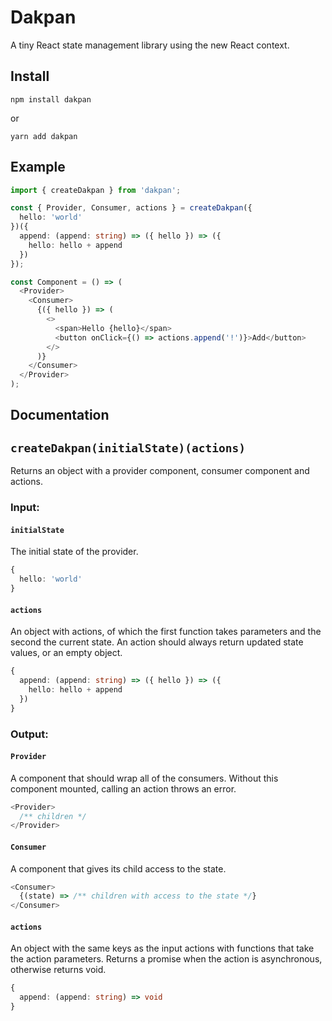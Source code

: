 # Dakpan
A tiny React state management library using the new React context.

## Install
```
npm install dakpan
```
or
```
yarn add dakpan
```

## Example
```ts
import { createDakpan } from 'dakpan';

const { Provider, Consumer, actions } = createDakpan({
  hello: 'world'
})({
  append: (append: string) => ({ hello }) => ({
    hello: hello + append
  })
});

const Component = () => (
  <Provider>
    <Consumer>
      {({ hello }) => (
        <>
          <span>Hello {hello}</span>
          <button onClick={() => actions.append('!')}>Add</button>
        </>
      )}
    </Consumer>
  </Provider>
);
```

## Documentation

## `createDakpan(initialState)(actions)`

Returns an object with a provider component, consumer component and actions.

### Input:

#### `initialState`

The initial state of the provider.

```ts
{
  hello: 'world'
}
```

#### `actions`

An object with actions, of which the first function takes parameters and the second the current state. An action should always return updated state values, or an empty object.

```ts
{
  append: (append: string) => ({ hello }) => ({
    hello: hello + append
  })
}
```

### Output:

#### `Provider`

A component that should wrap all of the consumers. Without this component mounted, calling an action throws an error.

```ts
<Provider>
  /** children */
</Provider>
```

#### `Consumer`

A component that gives its child access to the state.

```ts
<Consumer>
  {(state) => /** children with access to the state */}
</Consumer>
```

#### `actions`

An object with the same keys as the input actions with functions that take the action parameters. Returns a promise when the action is asynchronous, otherwise returns void.

```ts
{
  append: (append: string) => void
}
```
